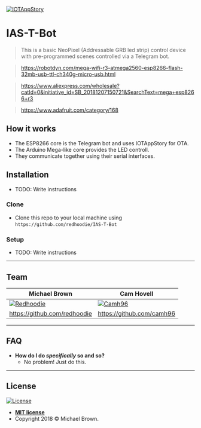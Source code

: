 <a href="https://iotappstory.com/"><img src="https://iotappstory.com/img/IOTAppStory-logo-247.png" title="IOTAppStory" alt="IOTAppStory"></a>

# IAS-T-Bot

> This is a basic NeoPixel (Addressable GRB led strip) control device with pre-programmed scenes controlled via a Telegram bot.

> https://robotdyn.com/mega-wifi-r3-atmega2560-esp8266-flash-32mb-usb-ttl-ch340g-micro-usb.html

> https://www.aliexpress.com/wholesale?catId=0&initiative_id=SB_20181207150721&SearchText=mega+esp8266+r3

> https://www.adafruit.com/category/168

## How it works

- The ESP8266 core is the Telegram bot and uses IOTAppStory for OTA.
- The Arduino Mega-like core provides the LED controll.
- They communicate together using their serial interfaces.

## Installation

- TODO: Write instructions

### Clone

- Clone this repo to your local machine using `https://github.com/redhoodie/IAS-T-Bot`

### Setup

- TODO: Write instructions

---

## Team

Michael Brown | Cam Hovell
--- | ---
[![Redhoodie](https://avatars1.githubusercontent.com/u/390184?s=200&v=4)](https://github.com/redhoodie) | [![Camh96](https://avatars3.githubusercontent.com/u/6056384?s=200&v=4)](https://github.com/camh96)
https://github.com/redhoodie | https://github.com/camh96

---

## FAQ

- **How do I do *specifically* so and so?**
    - No problem! Just do this.

---

## License

[![License](http://img.shields.io/:license-mit-blue.svg?style=flat-square)](http://badges.mit-license.org)

- **[MIT license](http://opensource.org/licenses/mit-license.php)**
- Copyright 2018 © Michael Brown.
